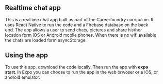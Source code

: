 ## Realtime chat app

This is a realtime chat app built as part of the Careerfoundry curriculum. It uses React Native to run the code and a Firebase database on the back end. The app allows a user to send chats, pictures and share his/her location form IOS or Android mobile phones. When there is no wifi available the chats are loaded form asyncStorage.

## Using the app

To use this app, download the code locally. Then run the app with **expo start**. In Expo you can choose to run the app in the web brwoser or a IOS, or android emulator.
